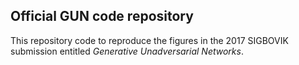 Official GUN code repository
---

This repository code to reproduce the figures in the 2017 SIGBOVIK
submission entitled *Generative Unadversarial Networks*.
